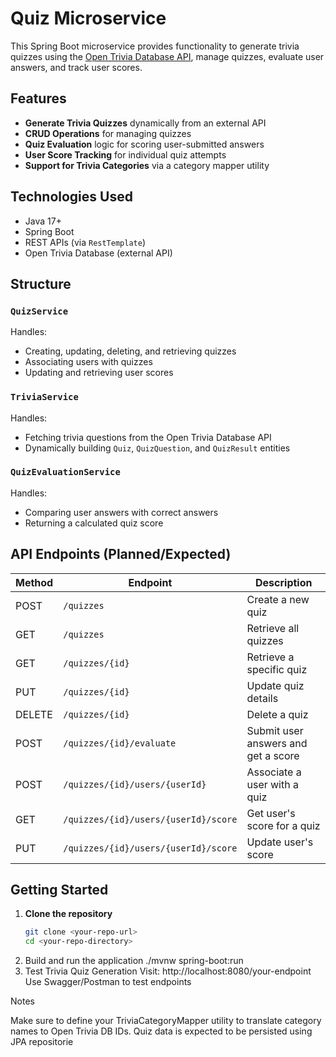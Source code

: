 # Quiz Microservice

This Spring Boot microservice provides functionality to generate trivia quizzes using the [Open Trivia Database API](https://opentdb.com/), manage quizzes, evaluate user answers, and track user scores.

## Features

- **Generate Trivia Quizzes** dynamically from an external API
- **CRUD Operations** for managing quizzes
- **Quiz Evaluation** logic for scoring user-submitted answers
- **User Score Tracking** for individual quiz attempts
- **Support for Trivia Categories** via a category mapper utility

## Technologies Used

- Java 17+
- Spring Boot
- REST APIs (via `RestTemplate`)
- Open Trivia Database (external API)

## Structure

### `QuizService`
Handles:
- Creating, updating, deleting, and retrieving quizzes
- Associating users with quizzes
- Updating and retrieving user scores

### `TriviaService`
Handles:
- Fetching trivia questions from the Open Trivia Database API
- Dynamically building `Quiz`, `QuizQuestion`, and `QuizResult` entities

### `QuizEvaluationService`
Handles:
- Comparing user answers with correct answers
- Returning a calculated quiz score

## API Endpoints (Planned/Expected)

| Method | Endpoint | Description |
|--------|----------|-------------|
| POST   | `/quizzes` | Create a new quiz |
| GET    | `/quizzes` | Retrieve all quizzes |
| GET    | `/quizzes/{id}` | Retrieve a specific quiz |
| PUT    | `/quizzes/{id}` | Update quiz details |
| DELETE | `/quizzes/{id}` | Delete a quiz |
| POST   | `/quizzes/{id}/evaluate` | Submit user answers and get a score |
| POST   | `/quizzes/{id}/users/{userId}` | Associate a user with a quiz |
| GET    | `/quizzes/{id}/users/{userId}/score` | Get user's score for a quiz |
| PUT    | `/quizzes/{id}/users/{userId}/score` | Update user's score |

## Getting Started

1. **Clone the repository**
   ```bash
   git clone <your-repo-url>
   cd <your-repo-directory>
2. Build and run the application
   ./mvnw spring-boot:run
3. Test Trivia Quiz Generation
   Visit: http://localhost:8080/your-endpoint
   Use Swagger/Postman to test endpoints

Notes

  Make sure to define your TriviaCategoryMapper utility to translate category names to Open Trivia DB IDs.
  Quiz data is expected to be persisted using JPA repositorie

